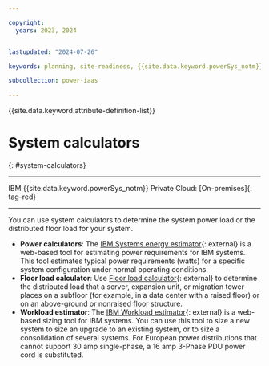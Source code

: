 ```yaml
---

copyright:
  years: 2023, 2024


lastupdated: "2024-07-26"

keywords: planning, site-readiness, {{site.data.keyword.powerSys_notm}} as a service, private cloud, system calculators

subcollection: power-iaas

---
```


{{site.data.keyword.attribute-definition-list}}

# System calculators
{: #system-calculators}

---

IBM {{site.data.keyword.powerSys_notm}} Private Cloud: [On-premises]{: tag-red}

---

You can use system calculators to determine the system power load or the distributed floor load for your system.
* **Power calculators**: The [IBM Systems energy estimator](https://see.c8f8f055.public.multi-containers.ibm.com/see/EnergyEstimator){: external} is a web-based tool for estimating power requirements for IBM systems. This tool estimates typical power requirements (watts) for a specific system configuration under normal operating conditions.
* **Floor load calculator**: Use [Floor load calculator](http://www-01.ibm.com/support/knowledgecenter/v1/content/POWER6/iphdl/floorloadcalc.htm){: external} to determine the distributed load that a server, expansion unit, or migration tower places on a subfloor (for example, in a data center with a raised floor) or on an above-ground or nonraised floor structure.
* **Workload estimator**: The [IBM Workload estimator](https://ibm.biz/workload-estimator){: external} is a web-based sizing tool for IBM systems. You can use this tool to size a new system to size an upgrade to an existing system, or to size a consolidation of several systems. For European power distributions that cannot support 30 amp single-phase, a 16 amp 3-Phase PDU power cord is substituted.
